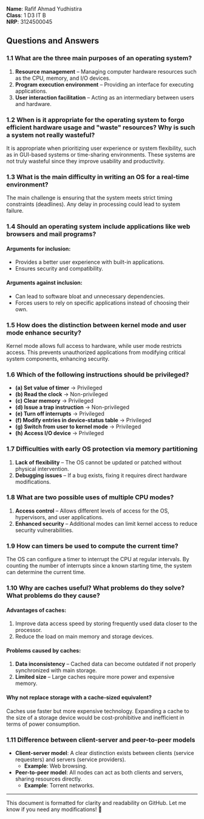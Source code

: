 **Name**: Rafif Ahmad Yudhistira  
**Class**: 1 D3 IT B  
**NRP**: 3124500045  

## Questions and Answers

### 1.1 What are the three main purposes of an operating system?
1. **Resource management** – Managing computer hardware resources such as the CPU, memory, and I/O devices.  
2. **Program execution environment** – Providing an interface for executing applications.  
3. **User interaction facilitation** – Acting as an intermediary between users and hardware.  

### 1.2 When is it appropriate for the operating system to forgo efficient hardware usage and "waste" resources? Why is such a system not really wasteful?
It is appropriate when prioritizing user experience or system flexibility, such as in GUI-based systems or time-sharing environments. These systems are not truly wasteful since they improve usability and productivity.  

### 1.3 What is the main difficulty in writing an OS for a real-time environment?
The main challenge is ensuring that the system meets strict timing constraints (deadlines). Any delay in processing could lead to system failure.  

### 1.4 Should an operating system include applications like web browsers and mail programs?
#### **Arguments for inclusion:**
- Provides a better user experience with built-in applications.  
- Ensures security and compatibility.  

#### **Arguments against inclusion:**
- Can lead to software bloat and unnecessary dependencies.  
- Forces users to rely on specific applications instead of choosing their own.  

### 1.5 How does the distinction between kernel mode and user mode enhance security?
Kernel mode allows full access to hardware, while user mode restricts access. This prevents unauthorized applications from modifying critical system components, enhancing security.  

### 1.6 Which of the following instructions should be privileged?
- **(a) Set value of timer** -> Privileged  
- **(b) Read the clock** -> Non-privileged  
- **(c) Clear memory** -> Privileged  
- **(d) Issue a trap instruction** -> Non-privileged  
- **(e) Turn off interrupts** -> Privileged  
- **(f) Modify entries in device-status table** -> Privileged  
- **(g) Switch from user to kernel mode** -> Privileged  
- **(h) Access I/O device** -> Privileged  

### 1.7 Difficulties with early OS protection via memory partitioning
1. **Lack of flexibility** – The OS cannot be updated or patched without physical intervention.  
2. **Debugging issues** – If a bug exists, fixing it requires direct hardware modifications.  

### 1.8 What are two possible uses of multiple CPU modes?
1. **Access control** – Allows different levels of access for the OS, hypervisors, and user applications.  
2. **Enhanced security** – Additional modes can limit kernel access to reduce security vulnerabilities.  

### 1.9 How can timers be used to compute the current time?
The OS can configure a timer to interrupt the CPU at regular intervals. By counting the number of interrupts since a known starting time, the system can determine the current time.  

### 1.10 Why are caches useful? What problems do they solve? What problems do they cause?
#### **Advantages of caches:**  
1. Improve data access speed by storing frequently used data closer to the processor.  
2. Reduce the load on main memory and storage devices.  

#### **Problems caused by caches:**  
1. **Data inconsistency** – Cached data can become outdated if not properly synchronized with main storage.  
2. **Limited size** – Large caches require more power and expensive memory.  

#### **Why not replace storage with a cache-sized equivalent?**  
Caches use faster but more expensive technology. Expanding a cache to the size of a storage device would be cost-prohibitive and inefficient in terms of power consumption.  

### 1.11 Difference between client-server and peer-to-peer models
- **Client-server model**: A clear distinction exists between clients (service requesters) and servers (service providers).  
  - **Example**: Web browsing.  
- **Peer-to-peer model**: All nodes can act as both clients and servers, sharing resources directly.  
  - **Example**: Torrent networks.  

---

This document is formatted for clarity and readability on GitHub. Let me know if you need any modifications! 🚀

